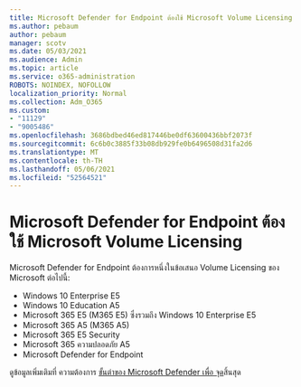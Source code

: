 ```yaml
---
title: Microsoft Defender for Endpoint ต้องใช้ Microsoft Volume Licensing
ms.author: pebaum
author: pebaum
manager: scotv
ms.date: 05/03/2021
ms.audience: Admin
ms.topic: article
ms.service: o365-administration
ROBOTS: NOINDEX, NOFOLLOW
localization_priority: Normal
ms.collection: Adm_O365
ms.custom:
- "11129"
- "9005486"
ms.openlocfilehash: 3686bdbed46ed817446be0df63600436bbf2073f
ms.sourcegitcommit: 6c6b0c3885f33b08db929fe0b6496508d31fa2d6
ms.translationtype: MT
ms.contentlocale: th-TH
ms.lasthandoff: 05/06/2021
ms.locfileid: "52564521"
---
```

# <a name="microsoft-defender-for-endpoint-requires-microsoft-volume-licensing"></a>Microsoft Defender for Endpoint ต้องใช้ Microsoft Volume Licensing

Microsoft Defender for Endpoint ต้องการหนึ่งในข้อเสนอ Volume Licensing ของ Microsoft ต่อไปนี้:

- Windows 10 Enterprise E5
- Windows 10 Education A5
- Microsoft 365 E5 (M365 E5) ซึ่งรวมถึง Windows 10 Enterprise E5
- Microsoft 365 A5 (M365 A5)
- Microsoft 365 E5 Security
- Microsoft 365 ความปลอดภัย A5
- Microsoft Defender for Endpoint

ดูข้อมูลเพิ่มเติมที่ ความต้องการ [ขั้นต่าของ Microsoft Defender เพื่อ จุด](https://docs.microsoft.com/microsoft-365/security/defender-endpoint/minimum-requirements)สิ้นสุด